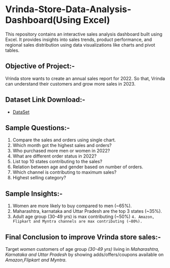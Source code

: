 # Vrinda-Store-Data-Analysis-Dashboard(Using Excel)
This repository contains an interactive sales analysis dashboard built using Excel. It provides insights into sales trends, product performance, and regional sales distribution using data visualizations like charts and pivot tables.

## Objective of Project:-
Vrinda store wants to create an annual sales report for 2022. So that, Vrinda can understand their customers and grow more sales in 2023.

## Dataset Link Download:-
- <a href= "https://docs.google.com/spreadsheets/d/1BT-2QF_oYhY8VqCDVgtDReDMK6LhOdix/edit?gid=1312948665#gid=1312948665"> DataSet</a>

## Sample Questions:- 
1. Compare the sales and orders using single chart.
2. Which month got the highest sales and orders?
3. Who purchased more men or women in 2022?
4. What are different order status in 2022?
5. List top 10 states contributing to the sales?
6. Relation between age and gender based on number of orders.
7. Which channel is contributing to maximum sales?
8. Highest selling category?

## Sample Insights:-
1. Women are more likely to buy compared to men (~65%).
2. Maharashtra, karnataka and Uttar Pradesh are the top 3 states (~35%).
3. Adult age group (30-49 yrs) is max contributing (~50%)
`4. Amazon, Flipkart and Myntra channels are max contributing (~80%).`
   
## Final Conclusion to improve Vrinda store sales:-
 Target *women* customers of age group *(30-49 yrs)* living in *Maharashtra, Karnataka and Uttar Pradesh* by showing adds/offers/coupons available on 
 *Amazon,Flipkart and Myntra*.
 




